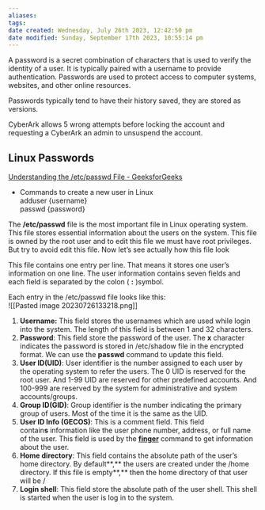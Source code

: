 ```yaml
---
aliases: 
tags: 
date created: Wednesday, July 26th 2023, 12:42:50 pm
date modified: Sunday, September 17th 2023, 10:55:14 pm
---
```

A password is a secret combination of characters that is used to verify the identity of a user. It is typically paired with a username to provide authentication. Passwords are used to protect access to computer systems, websites, and other online resources.

Passwords typically tend to have their history saved, they are stored as versions.

CyberArk allows 5 wrong attempts before locking the account and requesting a CyberArk an admin to unsuspend the account.

## Linux Passwords

[Understanding the /etc/passwd File - GeeksforGeeks](https://www.geeksforgeeks.org/understanding-the-etc-passwd-file/)
- Commands to create a new user in Linux  
	adduser {username}  
	passwd {password}

The **/etc/passwd** file is the most important file in Linux operating system. This file stores essential information about the users on the system. This file is owned by the root user and to edit this file we must have root privileges. But try to avoid edit this file. Now let’s see actually how this file look

This file contains one entry per line. That means it stores one user’s information on one line. The user information contains seven fields and each field is separated by the colon ( **:** )symbol.

Each entry in the /etc/passwd file looks like this:  
![[Pasted image 20230726133218.png]]
1. **Username:** This field stores the usernames which are used while login into the system. The length of this field is between 1 and 32 characters.
2. **Password**: This field store the password of the user. The **x** character indicates the password is stored in /etc/shadow file in the encrypted format. We can use the **passwd** command to update this field.
3. **User ID(UID)**: User identifier is the number assigned to each user by the operating system to refer the users. The 0 UID is reserved for the root user. And 1-99 UID are reserved for other predefined accounts. And 100-999 are reserved by the system for administrative and system accounts/groups.
4. **Group ID(GID)**: Group identifier is the number indicating the primary group of users. Most of the time it is the same as the UID.
5. **User ID Info (GECOS)**: This is a comment field. This field contain**s** information like the user phone number, address, or full name of the user. This field is used by the [**finger**](https://www.geeksforgeeks.org/finger-command-in-linux-with-examples/) command to get information about the user.
6. **Home directory**: This field contains the absolute path of the user’s home directory. By default**,** the users are created under the /home directory. If this file is empty**,** then the home directory of that user will be /
7. **Login shell**: This field store the absolute path of the user shell. This shell is started when the user is log in to the system.